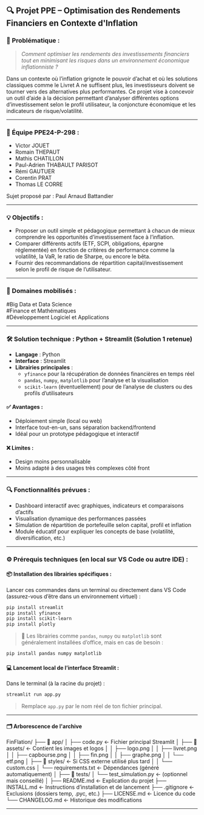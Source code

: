 ## 🔍 Projet PPE – Optimisation des Rendements Financiers en Contexte d'Inflation

### 🎯 Problématique :
> *Comment optimiser les rendements des investissements financiers tout en minimisant les risques dans un environnement économique inflationniste ?*

Dans un contexte où l’inflation grignote le pouvoir d’achat et où les solutions classiques comme le Livret A ne suffisent plus, les investisseurs doivent se tourner vers des alternatives plus performantes. Ce projet vise à concevoir un outil d’aide à la décision permettant d’analyser différentes options d’investissement selon le profil utilisateur, la conjoncture économique et les indicateurs de risque/volatilité.

---

### 👥 Équipe PPE24-P-298 :
- Victor JOUET  
- Romain THEPAUT  
- Mathis CHATILLON  
- Paul-Adrien THABAULT PARISOT  
- Rémi GAUTUER  
- Corentin PRAT  
- Thomas LE CORRE  

Sujet proposé par : Paul Arnaud Battandier

---

### 💡 Objectifs :
- Proposer un outil simple et pédagogique permettant à chacun de mieux comprendre les opportunités d’investissement face à l’inflation.
- Comparer différents actifs (ETF, SCPI, obligations, épargne réglementée) en fonction de critères de performance comme la volatilité, la VaR, le ratio de Sharpe, ou encore le bêta.
- Fournir des recommandations de répartition capital/investissement selon le profil de risque de l’utilisateur.

---

### 🧠 Domaines mobilisés :
#Big Data et Data Science  
#Finance et Mathématiques  
#Développement Logiciel et Applications  

---

### 🛠️ Solution technique : Python + Streamlit (Solution 1 retenue)
- **Langage** : Python  
- **Interface** : Streamlit  
- **Librairies principales** :
  - `yfinance` pour la récupération de données financières en temps réel
  - `pandas`, `numpy`, `matplotlib` pour l’analyse et la visualisation
  - `scikit-learn` (éventuellement) pour de l’analyse de clusters ou des profils d’utilisateurs

#### ✅ Avantages :
- Déploiement simple (local ou web)
- Interface tout-en-un, sans séparation backend/frontend
- Idéal pour un prototype pédagogique et interactif

#### ❌ Limites :
- Design moins personnalisable
- Moins adapté à des usages très complexes côté front

---

### 🔍 Fonctionnalités prévues :
- Dashboard interactif avec graphiques, indicateurs et comparaisons d’actifs
- Visualisation dynamique des performances passées
- Simulation de répartition de portefeuille selon capital, profil et inflation
- Module éducatif pour expliquer les concepts de base (volatilité, diversification, etc.)

---

### ⚙️ Prérequis techniques (en local sur VS Code ou autre IDE) :

#### 📦 Installation des librairies spécifiques :

Lancer ces commandes dans un terminal ou directement dans VS Code (assurez-vous d’être dans un environnement virtuel) :

```bash
pip install streamlit
pip install yfinance
pip install scikit-learn
pip install plotly
```

> 🔁 Les librairies comme `pandas`, `numpy` ou `matplotlib` sont généralement installées d’office, mais en cas de besoin :

```bash
pip install pandas numpy matplotlib
```

#### 💻 Lancement local de l’interface Streamlit :

Dans le terminal (à la racine du projet) :

```bash
streamlit run app.py
```

> Remplace `app.py` par le nom réel de ton fichier principal.

---

#### 🗂️ Arborescence de l'archive

FinFlation/
├── 📁 app/
│ ├── code.py ← Fichier principal Streamlit
│ ├── 📁 assets/ ← Contient les images et logos
│ │ ├── logo.png
│ │ ├── livret.png
│ │ ├── capbourse.png
│ │ ├── fin.png
│ │ ├── graphe.png
│ │ └── etf.png
│ ├── 📁 styles/ ← Si CSS externe utilisé plus tard
│ │ └── custom.css
│ └── requirements.txt ← Dépendances (généré automatiquement)
│
├── 📁 tests/
│ └── test_simulation.py ← (optionnel mais conseillé)
│
├── README.md ← Explication du projet
├── INSTALL.md ← Instructions d’installation et de lancement
├── .gitignore ← Exclusions (dossiers temp, .pyc, etc.)
├── LICENSE.md ← Licence du code
└── CHANGELOG.md ← Historique des modifications

---
